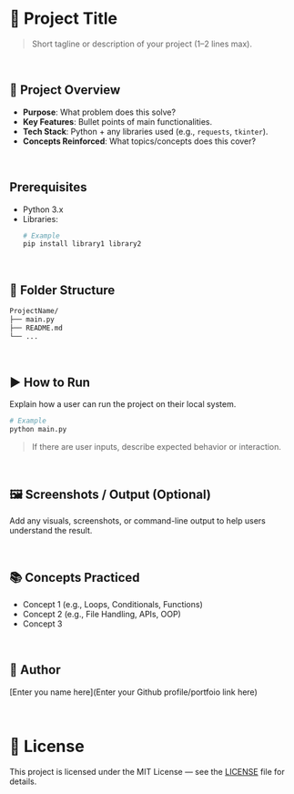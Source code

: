 # 📌 Project Title

> Short tagline or description of your project (1–2 lines max).

<br/>

## 🧠 Project Overview

- **Purpose**: What problem does this solve?
- **Key Features**: Bullet points of main functionalities.
- **Tech Stack**: Python + any libraries used (e.g., `requests`, `tkinter`).
- **Concepts Reinforced**: What topics/concepts does this cover?

<br/>

## Prerequisites

- Python 3.x
- Libraries:
  ```bash
  # Example
  pip install library1 library2
  ```

<br/>

## 📂 Folder Structure

```bash
ProjectName/
├── main.py
├── README.md
└── ...
```

<br/>

## ▶️ How to Run

Explain how a user can run the project on their local system.

```bash
# Example
python main.py
```

> If there are user inputs, describe expected behavior or interaction.

<br/>

## 🖼️ Screenshots / Output (Optional)

Add any visuals, screenshots, or command-line output to help users understand the result.

<br/>

## 📚 Concepts Practiced

- Concept 1 (e.g., Loops, Conditionals, Functions)
- Concept 2 (e.g., File Handling, APIs, OOP)
- Concept 3

<br/>

## 🙋 Author

[Enter you name here](Enter your Github profile/portfoio link here)

<br/>

# 📜 License

This project is licensed under the MIT License — see the [LICENSE](./LICENSE) file for details.
